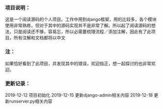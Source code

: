 ### 项目说明：
这是一个阅读源码的个人项目。工作中用到django框架，用的比较多，各个模块使用非常熟练，但对于其中的源码实现并不是非常了解。所以起了阅读源码的想法，只是阅读还不够，容易忘，所以必需要梳理流程／添加注解，因此有了此项目。所有注解和文档都将以中文

### 注：
如果恰好看到了此项目，并发现其中的错误，欢迎指正，想一起探讨的也非常欢迎。


### 更新记录：
2019-12-12  项目初始化
2019-12-15  更新django-admin相关内容
2019-12-18  更新runserver.py相关内容
